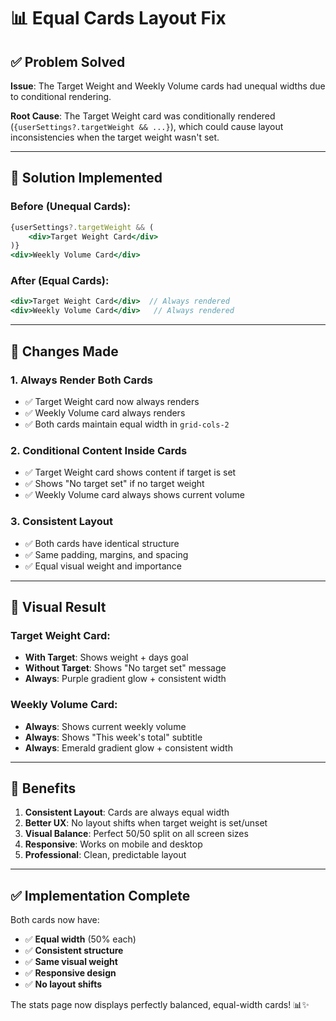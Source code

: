 # 📊 Equal Cards Layout Fix

## ✅ Problem Solved

**Issue**: The Target Weight and Weekly Volume cards had unequal widths due to conditional rendering.

**Root Cause**: The Target Weight card was conditionally rendered (`{userSettings?.targetWeight && ...}`), which could cause layout inconsistencies when the target weight wasn't set.

---

## 🔧 Solution Implemented

### **Before** (Unequal Cards):
```jsx
{userSettings?.targetWeight && (
    <div>Target Weight Card</div>
)}
<div>Weekly Volume Card</div>
```

### **After** (Equal Cards):
```jsx
<div>Target Weight Card</div>  // Always rendered
<div>Weekly Volume Card</div>   // Always rendered
```

---

## 🎨 Changes Made

### **1. Always Render Both Cards**
- ✅ Target Weight card now always renders
- ✅ Weekly Volume card always renders
- ✅ Both cards maintain equal width in `grid-cols-2`

### **2. Conditional Content Inside Cards**
- ✅ Target Weight card shows content if target is set
- ✅ Shows "No target set" if no target weight
- ✅ Weekly Volume card always shows current volume

### **3. Consistent Layout**
- ✅ Both cards have identical structure
- ✅ Same padding, margins, and spacing
- ✅ Equal visual weight and importance

---

## 📱 Visual Result

### **Target Weight Card**:
- **With Target**: Shows weight + days goal
- **Without Target**: Shows "No target set" message
- **Always**: Purple gradient glow + consistent width

### **Weekly Volume Card**:
- **Always**: Shows current weekly volume
- **Always**: Shows "This week's total" subtitle
- **Always**: Emerald gradient glow + consistent width

---

## 🎯 Benefits

1. **Consistent Layout**: Cards are always equal width
2. **Better UX**: No layout shifts when target weight is set/unset
3. **Visual Balance**: Perfect 50/50 split on all screen sizes
4. **Responsive**: Works on mobile and desktop
5. **Professional**: Clean, predictable layout

---

## ✅ Implementation Complete

Both cards now have:
- ✅ **Equal width** (50% each)
- ✅ **Consistent structure** 
- ✅ **Same visual weight**
- ✅ **Responsive design**
- ✅ **No layout shifts**

The stats page now displays perfectly balanced, equal-width cards! 📊✨
